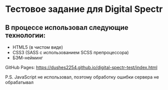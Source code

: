 # Тестовое задание для Digital Spectr

## В процессе использовал следующие технологии:
* HTML5 (в чистом виде)
* CSS3 (SASS с использованием SCSS препроцессора)
* БЭМ-нейминг

GitHub Pages:
https://dushes2254.github.io/digital-spectr-test/index.html

P.S. JavaScript не использовал, поэтому обработку ошибки сервера не обрабатывал

